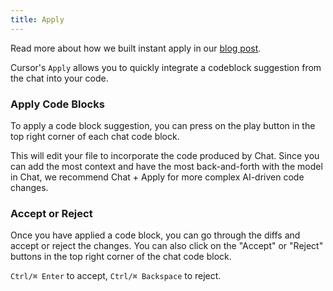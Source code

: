 ```yaml
---
title: Apply
---
```



Read more about how we built instant apply in our [blog post](https://cursor.com/blog/instant-apply).


Cursor's `Apply` allows you to quickly integrate a codeblock suggestion from the chat into your code.

### Apply Code Blocks

To apply a code block suggestion, you can press on the play button in the top right corner of each chat code block. 





This will edit your file to incorporate the code produced by Chat. Since you can add the most context and have the most back-and-forth with the model in Chat, 
we recommend Chat + Apply for more complex AI-driven code changes.

### Accept or Reject

Once you have applied a code block, you can go through the diffs and accept or reject the changes. You can also click
on the "Accept" or "Reject" buttons in the top right corner of the chat code block.

`Ctrl/⌘ Enter` to accept, `Ctrl/⌘ Backspace` to reject.





